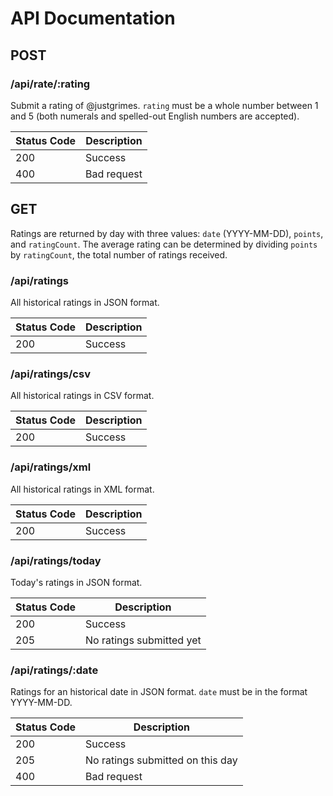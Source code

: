 # API Documentation

## POST

### /api/rate/:rating

Submit a rating of @justgrimes. `rating` must be a whole number between 1 and 5 (both numerals and spelled-out English numbers are accepted).

Status Code | Description
----------- | -----------
200         | Success
400         | Bad request

## GET

Ratings are returned by day with three values: `date` (YYYY-MM-DD), `points`, and `ratingCount`. The average rating can be determined by dividing `points` by `ratingCount`, the total number of ratings received.

### /api/ratings

All historical ratings in JSON format.

Status Code | Description
----------- | -----------
200         | Success

### /api/ratings/csv

All historical ratings in CSV format.

Status Code | Description
----------- | -----------
200         | Success

### /api/ratings/xml

All historical ratings in XML format.

Status Code | Description
----------- | -----------
200         | Success

### /api/ratings/today

Today's ratings in JSON format.

Status Code | Description
----------- | -----------
200         | Success
205         | No ratings submitted yet

### /api/ratings/:date

Ratings for an historical date in JSON format. `date` must be in the format YYYY-MM-DD.

Status Code | Description
----------- | -----------
200         | Success
205         | No ratings submitted on this day
400         | Bad request
